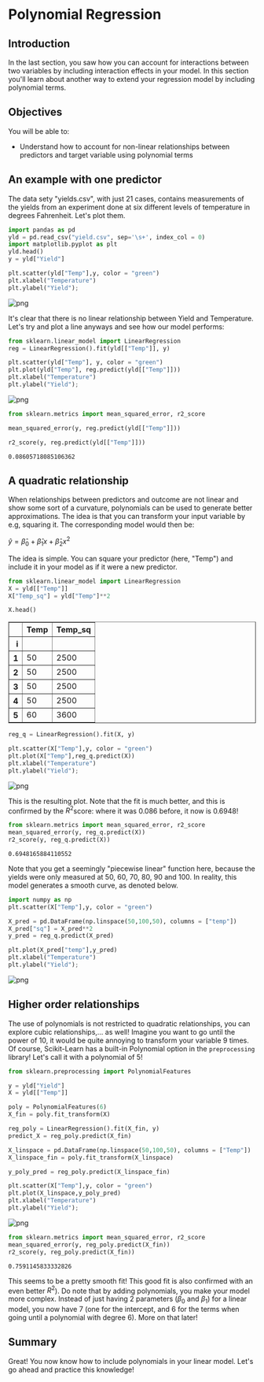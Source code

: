 
# Polynomial Regression

## Introduction

In the last section, you saw how you can account for interactions between two variables by including interaction effects in your model. In this section you'll learn about another way to extend your regression model by including polynomial terms.

## Objectives

You will be able to:

- Understand how to account for non-linear relationships between predictors and target variable using polynomial terms

## An example with one predictor

The data sety "yields.csv", with just 21 cases, contains measurements of the yields from an experiment done at six different levels of temperature in degrees Fahrenheit. Let's plot them.


```python
import pandas as pd
yld = pd.read_csv("yield.csv", sep='\s+', index_col = 0)
import matplotlib.pyplot as plt
yld.head()
y = yld["Yield"]
```


```python
plt.scatter(yld["Temp"],y, color = "green")
plt.xlabel("Temperature")
plt.ylabel("Yield");
```


![png](index_files/index_8_0.png)


It's clear that there is no linear relationship between Yield and Temperature. Let's try and plot a line anyways and see how our model performs:


```python
from sklearn.linear_model import LinearRegression
reg = LinearRegression().fit(yld[["Temp"]], y)
```


```python
plt.scatter(yld["Temp"], y, color = "green")
plt.plot(yld["Temp"], reg.predict(yld[["Temp"]]))
plt.xlabel("Temperature")
plt.ylabel("Yield");
```


![png](index_files/index_11_0.png)



```python
from sklearn.metrics import mean_squared_error, r2_score

mean_squared_error(y, reg.predict(yld[["Temp"]]))

r2_score(y, reg.predict(yld[["Temp"]]))
```




    0.08605718085106362



## A quadratic relationship

When relationships between predictors and outcome are not linear and show some sort of a curvature, polynomials can be used to generate better approximations. The idea is that you can transform your input variable by e.g, squaring it. The corresponding model would then be:


$\hat y = \hat \beta_0 + \hat \beta_1x + \hat \beta_2 x^2$ 

The idea is simple. You can square your predictor (here, "Temp") and include it in your model as if it were a new predictor.


```python
from sklearn.linear_model import LinearRegression
X = yld[["Temp"]]
X["Temp_sq"] = yld["Temp"]**2

X.head()
```




<div>
<style scoped>
    .dataframe tbody tr th:only-of-type {
        vertical-align: middle;
    }

    .dataframe tbody tr th {
        vertical-align: top;
    }

    .dataframe thead th {
        text-align: right;
    }
</style>
<table border="1" class="dataframe">
  <thead>
    <tr style="text-align: right;">
      <th></th>
      <th>Temp</th>
      <th>Temp_sq</th>
    </tr>
    <tr>
      <th>i</th>
      <th></th>
      <th></th>
    </tr>
  </thead>
  <tbody>
    <tr>
      <th>1</th>
      <td>50</td>
      <td>2500</td>
    </tr>
    <tr>
      <th>2</th>
      <td>50</td>
      <td>2500</td>
    </tr>
    <tr>
      <th>3</th>
      <td>50</td>
      <td>2500</td>
    </tr>
    <tr>
      <th>4</th>
      <td>50</td>
      <td>2500</td>
    </tr>
    <tr>
      <th>5</th>
      <td>60</td>
      <td>3600</td>
    </tr>
  </tbody>
</table>
</div>




```python
reg_q = LinearRegression().fit(X, y)
```


```python
plt.scatter(X["Temp"],y, color = "green")
plt.plot(X["Temp"],reg_q.predict(X))
plt.xlabel("Temperature")
plt.ylabel("Yield");
```


![png](index_files/index_19_0.png)


This is the resulting plot. Note that the fit is much better, and this is confirmed by the $R^2$score: where it was 0.086 before, it now is 0.6948!


```python
from sklearn.metrics import mean_squared_error, r2_score
mean_squared_error(y, reg_q.predict(X))
r2_score(y, reg_q.predict(X))
```




    0.6948165884110552



Note that you get a seemingly "piecewise linear" function here,  because the yields were only measured at 50, 60, 70, 80, 90 and 100. In reality, this model generates a smooth curve, as denoted below.


```python
import numpy as np
plt.scatter(X["Temp"],y, color = "green")

X_pred = pd.DataFrame(np.linspace(50,100,50), columns = ["temp"])
X_pred["sq"] = X_pred**2 
y_pred = reg_q.predict(X_pred)

plt.plot(X_pred["temp"],y_pred)
plt.xlabel("Temperature")
plt.ylabel("Yield");
```


![png](index_files/index_23_0.png)


## Higher order relationships

The use of polynomials is not restricted to quadratic relationships, you can explore cubic relationships,... as well! Imagine you want to go until the power of 10, it would be quite annoying to transform your variable 9 times. Of course, Scikit-Learn has a built-in Polynomial option in the `preprocessing` library! Let's call it with a polynomial of 5!


```python
from sklearn.preprocessing import PolynomialFeatures

y = yld["Yield"]
X = yld[["Temp"]]

poly = PolynomialFeatures(6)
X_fin = poly.fit_transform(X)

reg_poly = LinearRegression().fit(X_fin, y)
predict_X = reg_poly.predict(X_fin)
```


```python
X_linspace = pd.DataFrame(np.linspace(50,100,50), columns = ["Temp"])
X_linspace_fin = poly.fit_transform(X_linspace)

y_poly_pred = reg_poly.predict(X_linspace_fin)
```


```python
plt.scatter(X["Temp"],y, color = "green")
plt.plot(X_linspace,y_poly_pred)
plt.xlabel("Temperature")
plt.ylabel("Yield");
```


![png](index_files/index_28_0.png)



```python
from sklearn.metrics import mean_squared_error, r2_score
mean_squared_error(y, reg_poly.predict(X_fin))
r2_score(y, reg_poly.predict(X_fin))
```




    0.7591145833332826



This seems to be a pretty smooth fit! This good fit is also confirmed with an even better $R^2$). Do note that by adding polynomials, you make your model more complex. Instead of just having 2 parameters ($\beta_0$ and $\beta_1$) for a linear model, you now have 7 (one for the intercept, and 6 for the terms when going until a polynomial with degree 6). More on that later!

## Summary

Great! You now know how to include polynomials in your linear model. Let's go ahead and practice this knowledge!

